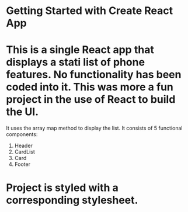 # Getting Started with Create React App

# This is a single React app that displays a stati list of phone features. No functionality has been coded into it. This was more a fun project in the use of React to build the UI.

It uses the array map method to display the list. It consists of 5 functional components:

1.  Header
2.  CardList
3.  Card
4.  Footer

# Project is styled with a corresponding stylesheet.
